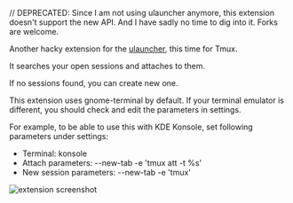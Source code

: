 // DEPRECATED: Since I am not using ulauncher anymore, this extension doesn't support the new API.
And I have sadly no time to dig into it. Forks are welcome.

Another hacky extension for the [ulauncher](https://ulauncher.io/), this time for Tmux.

It searches your open sessions and attaches to them.

If no sessions found, you can create new one.

This extension uses gnome-terminal by default. If your terminal emulator is different, you should check and edit the parameters in settings.

For example, to be able to use this with KDE Konsole, set following parameters under settings:

- Terminal: konsole
- Attach parameters: --new-tab -e 'tmux att -t %s'
- New session parameters: --new-tab -e 'tmux'


![extension screenshot](https://i.imgur.com/U0nUGlZ.png)
